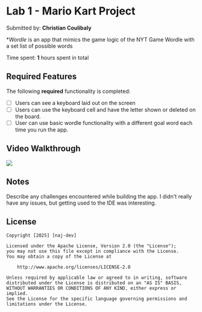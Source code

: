 # Lab 1 - Mario Kart Project

Submitted by: **Christian Coulibaly**

**Wordle* is an app that mimics the game logic of the NYT Game Wordle with a set list of possible words

Time spent: **1** hours spent in total

## Required Features

The following **required** functionality is completed:

- [ ] Users can see a keyboard laid out on the screen
- [ ] Users can use the keyboard cell and have the letter shown or deleted on the board.
- [ ] User can use basic wordle functionality with a different goal word each time you run the app.
 
## Video Walkthrough

![](https://submissions.us-east-1.linodeobjects.com/ios101/72NS_NyD.gif)

## Notes

Describe any challenges encountered while building the app.
I didn't really have any issues, but getting used to the IDE was interesting.

## License

    Copyright [2025] [naj-dev]

    Licensed under the Apache License, Version 2.0 (the "License");
    you may not use this file except in compliance with the License.
    You may obtain a copy of the License at

        http://www.apache.org/licenses/LICENSE-2.0

    Unless required by applicable law or agreed to in writing, software
    distributed under the License is distributed on an "AS IS" BASIS,
    WITHOUT WARRANTIES OR CONDITIONS OF ANY KIND, either express or implied.
    See the License for the specific language governing permissions and
    limitations under the License.

